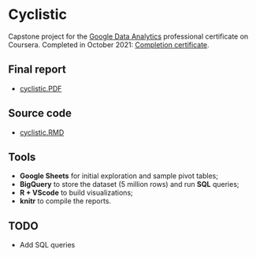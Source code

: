 # Cyclistic

Capstone project for the [Google Data Analytics](https://www.coursera.org/professional-certificates/google-data-analytics) professional certificate on Coursera. Completed in October 2021: [Completion certificate](https://www.coursera.org/account/accomplishments/specialization/certificate/GCFEMDV7KRFD).

## Final report

- [cyclistic.PDF](./cyclistic.pdf)
<!-- - [Markdown](./cyclistic.md) -->

## Source code

- [cyclistic.RMD](./cyclistic.rmd)

## Tools

- **Google Sheets** for initial exploration and sample pivot tables;
- **BigQuery** to store the dataset (5 million rows) and run **SQL** queries;
- **R + VScode** to build visualizations;
- **knitr** to compile the reports.

## TODO

- Add SQL queries
